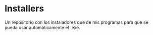 # Installers
Un repositorio con los instaladores que de mis programas para que se pueda usar automáticamente el .exe.
